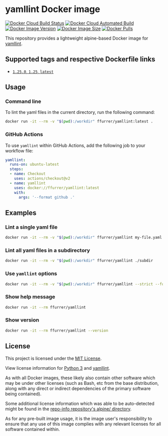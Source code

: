<!-- SPDX-License-Identifier: MIT -->
# yamllint Docker image

[![Docker Cloud Build Status](https://img.shields.io/docker/cloud/build/ffurrer/yamllint)](https://hub.docker.com/r/ffurrer/yamllint/builds)
[![Docker Cloud Automated Build](https://img.shields.io/docker/cloud/automated/ffurrer/yamllint)](https://hub.docker.com/r/ffurrer/yamllint/builds)
[![Docker Image Version](https://img.shields.io/docker/v/ffurrer/yamllint?sort=semver)](https://hub.docker.com/r/ffurrer/yamllint/tags)
[![Docker Image Size](https://img.shields.io/docker/image-size/ffurrer/yamllint/latest)](https://hub.docker.com/r/ffurrer/yamllint/tags)
[![Docker Pulls](https://img.shields.io/docker/pulls/ffurrer/yamllint)](https://hub.docker.com/r/ffurrer/yamllint)

This repository provides a lightweight alpine-based Docker image for [yamllint](https://github.com/adrienverge/yamllint).

## Supported tags and respective Dockerfile links

- [`1.25.0`, `1.25`, `latest`](https://github.com/ffurrer2/docker-yamllint/blob/master/Dockerfile)

## Usage

### Command line

To lint the yaml files in the current directory, run the following command:

```bash
docker run -it --rm -v "$(pwd):/workdir" ffurrer/yamllint:latest .
```

### GitHub Actions

To use `yamllint` within GitHub Actions, add the following job to your workflow file:

```yaml
yamllint:
  runs-on: ubuntu-latest
  steps:
  - name: Checkout
    uses: actions/checkout@v2
  - name: yamllint
    uses: docker://ffurrer/yamllint:latest
    with:
      args: '--format github .'
```

## Examples

### Lint a single yaml file

```bash
docker run -it --rm -v "$(pwd):/workdir" ffurrer/yamllint my-file.yaml
```

### Lint all yaml files in a subdirectory

```bash
docker run -it --rm -v "$(pwd):/workdir" ffurrer/yamllint ./subdir
```

### Use `yamllint` options

```bash
docker run -it --rm -v "$(pwd):/workdir" ffurrer/yamllint --strict --format parsable .
```

### Show help message

```bash
docker run -it --rm ffurrer/yamllint
```

### Show version

```bash
docker run -it --rm ffurrer/yamllint --version
```

## License

This project is licensed under the [MIT License](LICENSE).

View license information for [Python 3](https://docs.python.org/3/license.html) and [yamllint](https://github.com/adrienverge/yamllint/blob/master/LICENSE).

As with all Docker images, these likely also contain other software which may be under other licenses (such as Bash, etc from the base distribution, along with any direct or indirect dependencies of the primary software being contained).

Some additional license information which was able to be auto-detected might be found in the [repo-info repository's alpine/ directory](https://github.com/docker-library/repo-info/tree/master/repos/alpine).

As for any pre-built image usage, it is the image user's responsibility to ensure that any use of this image complies with any relevant licenses for all software contained within.
